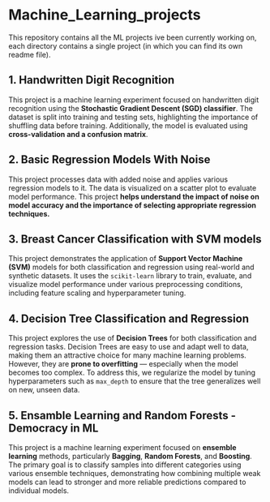 # Machine_Learning_projects
This repository contains all the ML projects ive been currently working on, each directory contains a single project (in which you can find its own readme file).  

## 1. Handwritten Digit Recognition

This project is a machine learning experiment focused on handwritten digit recognition using the **Stochastic Gradient Descent (SGD) classifier**. The dataset is split into training and testing sets, highlighting the importance of shuffling data before training. Additionally, the model is evaluated using **cross-validation and a confusion matrix**.

## 2. Basic Regression Models With Noise

This project processes data with added noise and applies various regression models to it. The data is visualized on a scatter plot to evaluate model performance.
This project **helps understand the impact of noise on model accuracy and the importance of selecting appropriate regression techniques.**

## 3. Breast Cancer Classification with SVM models

This project demonstrates the application of **Support Vector Machine (SVM)** models for both classification and regression using real-world and synthetic datasets. It uses the `scikit-learn` library to train, evaluate, and visualize model performance under various preprocessing conditions, including feature scaling and hyperparameter tuning.

## 4. Decision Tree Classification and Regression
This project explores the use of **Decision Trees** for both classification and regression tasks. Decision Trees are easy to use and adapt well to data, making them an attractive choice for many machine learning problems. However, they are **prone to overfitting** — especially when the model becomes too complex. To address this, we regularize the model by tuning hyperparameters such as `max_depth` to ensure that the tree generalizes well on new, unseen data. 

## 5. Ensamble Learning and Random Forests - Democracy in ML
This project is a machine learning experiment focused on **ensemble learning** methods, particularly **Bagging**, **Random Forests**, and **Boosting**. The primary goal is to classify samples into different categories using various ensemble techniques, demonstrating how combining multiple weak models can lead to stronger and more reliable predictions compared to individual models.